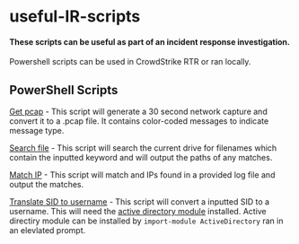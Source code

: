 # useful-IR-scripts
#### These scripts can be useful as part of an incident response investigation. 
Powershell scripts can be used in CrowdStrike RTR or ran locally.


## PowerShell Scripts

[Get pcap](https://github.com/AR201GH/useful-IR-scripts/blob/main/PowerShell/get_pcap.ps1)
\- This script will generate a 30 second network capture and convert it to a .pcap file. It contains color-coded messages to indicate message type.

[Search file](https://github.com/AR201GH/useful-IR-scripts/blob/main/PowerShell/search_file.ps1)
\- This script will search the current drive for filenames which contain the inputted keyword and will output the paths of any matches.

[Match IP](https://github.com/AR201GH/useful-IR-scripts/blob/main/PowerShell/match_IP.ps1)
\- This script will match and IPs found in a provided log file and output the matches.

[Translate SID to username](https://github.com/AR201GH/useful-IR-scripts/blob/main/PowerShell/translate-sid-to-username.ps1)
\- This script will convert a inputted SID to a username. This will need the [active directory module](https://learn.microsoft.com/en-us/powershell/module/activedirectory/?view=windowsserver2022-ps) installed. Active directiry module can be installed by ```import-module ActiveDirectory``` ran in an elevlated prompt.
